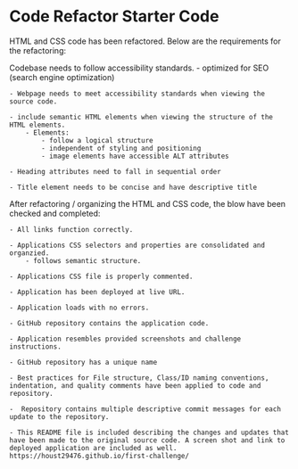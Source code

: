 # Code Refactor Starter Code
HTML and CSS code has been refactored. Below are the requirements for the refactoring:

Codebase needs to follow accessibility standards.
    - optimized for SEO (search engine optimization)

    - Webpage needs to meet accessibility standards when viewing the source code.

    - include semantic HTML elements when viewing the structure of the HTML elements.
        - Elements:
            - follow a logical structure
            - independent of styling and positioning
            - image elements have accessible ALT attributes

    - Heading attributes need to fall in sequential order

    - Title element needs to be concise and have descriptive title


After refactoring / organizing the HTML and CSS code, the blow have been checked and completed:

    - All links function correctly.

    - Applications CSS selectors and properties are consolidated and organzied.
        - follows semantic structure.
    
    - Applications CSS file is properly commented.

    - Application has been deployed at live URL.

    - Application loads with no errors.

    - GitHub repository contains the application code.

    - Application resembles provided screenshots and challenge instructions.

    - GitHub repository has a unique name

    - Best practices for File structure, Class/ID naming conventions, indentation, and quality comments have been applied to code and repository.

    -  Repository contains multiple descriptive commit messages for each update to the repository.

    - This README file is included describing the changes and updates that have been made to the original source code. A screen shot and link to deployed application are included as well.
    https://houst29476.github.io/first-challenge/
    